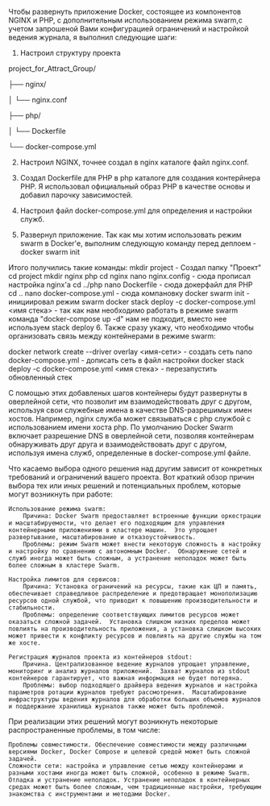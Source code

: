 Чтобы развернуть приложение Docker, состоящее из компонентов NGINX и PHP, с дополнительным использованием режима swarm,с учетом запрошеной Вами конфигурацией ограничений и настройкой ведения журнала, я выполнил следующие шаги: 

1. Настроил структуру проекта 

project_for_Attract_Group/

├── nginx/

│   └── nginx.conf

├── php/

│   └── Dockerfile

└── docker-compose.yml

2. Настроил NGINX, точнее создал в nginx каталоге файл nginx.conf. 

3. Создал Dockerfile для PHP в php каталоге для создания контерйнера PHP. Я использовал официальный образ PHP в качестве основы и добавил парочку зависимостей.

4. Настроил файл docker-compose.yml для определения и настройки служб.

5. Развернул приложение. Так как мы хотим использовать режим swarm в Docker'e, выполним следующую команду перед деплоем - docker swarm init

Итого получились такие команды:
mkdir project - Создал папку "Проект"
cd project
mkdir nginx php
cd nginx
nano nginx.config - сюда прописал настройка nginx'a
cd ../php
nano Dockerfile - сюда докерфайл для PHP
cd ..
nano docker-compose.yml - сюда компановку
docker swarm init - инициировал режим swarm
docker stack deploy -c docker-compose.yml <имя стека> - так как нам необходимо работать в режиме swarm команда "docker-compose up -d" нам не подходит, вместо нее используем stack deploy
 6. Также сразу укажу, что необходимо чтобы организовать связь между контейнерами в режиме swarm:

docker network create --driver overlay <имя-сети> - создать сеть
nano docker-compose.yml - дописать сеть в файл настройки 
docker stack deploy -c docker-compose.yml <имя стека> - перезапустить обновленный стек

С помощью этих добавленых шагов контейнеры будут развернуты в оверлейной сети, что позволит им взаимодействовать друг с другом, используя свои служебные имена в качестве DNS-разрешимых имен хостов. Например, nginx служба может связываться с php службой с использованием имени хоста php. 
По умолчанию Docker Swarm включает разрешение DNS в оверлейной сети, позволяя контейнерам обнаруживать друг друга и взаимодействовать друг с другом, используя имена служб, определенные в docker-compose.yml файле. 

Что касаемо выбора одного решения над другим зависит от конкретных требований и ограничений вашего проекта.  Вот краткий обзор причин выбора тех или иных решений и потенциальных проблем, которые могут возникнуть при работе: 

    Использование режима swarm: 
        Причина: Docker Swarm предоставляет встроенные функции оркестрации и масштабируемости, что делает его подходящим для управления контейнерными приложениями в кластере машин.  Это упрощает развертывание, масштабирование и отказоустойчивость. 
        Проблемы: режим Swarm может внести некоторую сложность в настройку и настройку по сравнению с автономным Docker.  Обнаружение сетей и служб иногда может быть сложным, а устранение неполадок может быть более сложным в кластере Swarm. 

    Настройка лимитов для сервисов: 
        Причина: Установка ограничений на ресурсы, такие как ЦП и память, обеспечивает справедливое распределение и предотвращает монополизацию ресурсов одной службой, что приводит к повышению производительности и стабильности. 
        Проблемы: определение соответствующих лимитов ресурсов может оказаться сложной задачей.  Установка слишком низких пределов может повлиять на производительность приложения, а установка слишком высоких может привести к конфликту ресурсов и повлиять на другие службы на том же хосте. 

    Регистрация журналов проекта из контейнеров stdout: 
        Причина. Централизованное ведение журналов упрощает управление, мониторинг и анализ журналов приложений.  Захват журналов из stdout контейнеров гарантирует, что важная информация не будет потеряна. 
        Проблемы: выбор подходящего драйвера ведения журналов и настройка параметров ротации журналов требуют рассмотрения.  Масштабирование инфраструктуры ведения журналов для обработки больших объемов журналов и поддержание хранилища журналов также может быть проблемой. 

При реализации этих решений могут возникнуть некоторые распространенные проблемы, в том числе: 

    Проблемы совместимости. Обеспечение совместимости между различными версиями Docker, Docker Compose и целевой средой может быть сложной задачей. 
    Сложности сети: настройка и управление сетью между контейнерами и разными хостами иногда может быть сложной, особенно в режиме Swarm. 
    Отладка и устранение неполадок. Устранение неполадок в контейнерных средах может быть более сложным, чем традиционные настройки, требующим знакомства с инструментами и методами Docker. 



